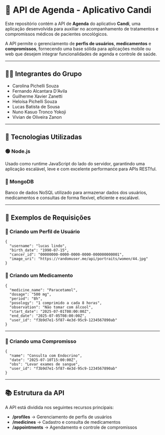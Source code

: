 # 📆 API de Agenda - Aplicativo Candi

Este repositório contém a API de **Agenda** do aplicativo **Candi**, uma aplicação desenvolvida para auxiliar no acompanhamento de tratamentos e compromissos médicos de pacientes oncológicos.

A API permite o gerenciamento de **perfis de usuários**, **medicamentos** e **compromissos**, fornecendo uma base sólida para aplicações mobile ou web que desejem integrar funcionalidades de agenda e controle de saúde.

---

## 👨‍💻 Integrantes do Grupo

- Carolina Pichelli Souza  
- Fernando Alcantara D'Avila  
- Guilherme Xavier Zanetti  
- Heloísa Pichelli Souza  
- Lucas Batista de Sousa  
- Nuno Kasuo Tronco Yokoji  
- Vivian de Oliveira Zanon  

---

## 🚀 Tecnologias Utilizadas

### 🟢 Node.js
Usado como runtime JavaScript do lado do servidor, garantindo uma aplicação escalável, leve e com excelente performance para APIs RESTful.

### 🍃 MongoDB
Banco de dados NoSQL utilizado para armazenar dados dos usuários, medicamentos e consultas de forma flexível, eficiente e escalável.

---

## 🧪 Exemplos de Requisições

### 🔹 Criando um **Perfil de Usuário**

<pre><code>{
  "username": "lucas lindo",
  "birth_date": "1990-07-15",
  "cancer_id": "00000000-0000-0000-0000-000000000001",
  "image_uri": "https://randomuser.me/api/portraits/women/44.jpg"
}
</code></pre>
### 🔹 Criando um **Medicamento**

<pre><code>{
  "medicine_name": "Paracetamol",
  "dosage": "500 mg",
  "period": "8h",
  "posology": "1 comprimido a cada 8 horas",
  "observation": "Não tomar com álcool",
  "start_date": "2025-07-01T08:00:00Z",
  "end_date": "2025-07-05T08:00:00Z",
  "user_id": "f3b9d7e1-5f87-4e3d-95c9-1234567890ab"
}
</code></pre>

---

### 🔹 Criando uma **Compromisso**

<pre><code>{
  "name": "Consulta com Endocrino",
  "date": "2025-07-10T15:00:00Z",
  "obs": "Levar exames de sangue",
  "user_id": "f3b9d7e1-5f87-4e3d-95c9-1234567890ab"
}
</code></pre>

---

## 📚 Estrutura da API

A API está dividida nos seguintes recursos principais:

- **/profiles** → Gerenciamento de perfis de usuários  
- **/medicines** → Cadastro e consulta de medicamentos  
- **/appointments** → Agendamento e controle de compromissos

